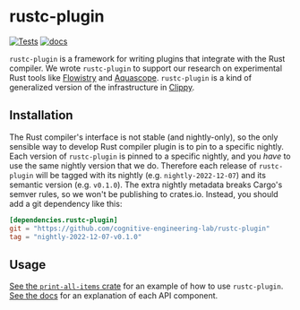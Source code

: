 # rustc-plugin

[![Tests](https://github.com/cognitive-engineering-lab/rustc-plugin/actions/workflows/tests.yaml/badge.svg)](https://github.com/cognitive-engineering-lab/rustc-plugin/actions/workflows/tests.yaml)
[![docs](https://img.shields.io/badge/docs-built-blue)][docs]


`rustc-plugin` is a framework for writing plugins that integrate with the Rust compiler. We wrote `rustc-plugin` to support our research on experimental Rust tools like [Flowistry] and [Aquascope]. `rustc-plugin` is a kind of generalized version of the infrastructure in [Clippy].

## Installation

The Rust compiler's interface is not stable (and nightly-only), so the only sensible way to develop Rust compiler plugin is to pin to a specific nightly. Each version of `rustc-plugin` is pinned to a specific nightly, and you *have* to use the same nightly version that we do. Therefore each release of `rustc-plugin` will be tagged with its nightly (e.g. `nightly-2022-12-07`) and its semantic version (e.g. `v0.1.0`). The extra nightly metadata breaks Cargo's semver rules, so we won't be publishing to crates.io. Instead, you should add a git dependency like this:
 
```toml
[dependencies.rustc-plugin]
git = "https://github.com/cognitive-engineering-lab/rustc-plugin"
tag = "nightly-2022-12-07-v0.1.0"
```

## Usage

[See the `print-all-items` crate][example] for an example of how to use `rustc-plugin`. [See the docs][docs] for an explanation of each API component.


[Flowistry]: https://github.com/willcrichton/flowistry/
[Aquascope]: https://github.com/cognitive-engineering-lab/aquascope
[Clippy]: https://github.com/rust-lang/rust-clippy
[example]: https://github.com/cognitive-engineering-lab/rustc-plugin/tree/main/examples/print-all-items
[docs]: https://cognitive-engineering-lab.github.io/rustc-plugin/nightly-2022-12-07-v0.0.1/rustc_plugin/